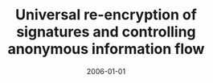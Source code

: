 ---
# Documentation: https://wowchemy.com/docs/managing-content/

title: Universal re-encryption of signatures and controlling anonymous information
  flow
subtitle: ''
summary: ''
authors:
- Marek Klonowski
- Mirosław Kutyłowski
- Anna S. Lauks-Dutka
- Filip Zagórski
tags: []
categories: []
date: '2006-01-01'
lastmod: 2022-10-07T05:12:43Z
featured: false
draft: false

# Featured image
# To use, add an image named `featured.jpg/png` to your page's folder.
# Focal points: Smart, Center, TopLeft, Top, TopRight, Left, Right, BottomLeft, Bottom, BottomRight.
image:
  caption: ''
  focal_point: ''
  preview_only: false

# Projects (optional).
#   Associate this post with one or more of your projects.
#   Simply enter your project's folder or file name without extension.
#   E.g. `projects = ["internal-project"]` references `content/project/deep-learning/index.md`.
#   Otherwise, set `projects = []`.
projects: []
publishDate: '2022-10-07T05:12:42.065927Z'
publication_types:
- '2'
abstract: ''
publication: '*Tatra Mountains Mathematical Publications*'
---